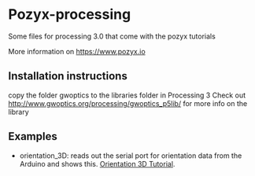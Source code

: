 # Pozyx-processing
Some files for processing 3.0 that come with the pozyx tutorials

More information on https://www.pozyx.io

## Installation instructions
copy the folder gwoptics to the libraries folder in Processing 3
Check out http://www.gwoptics.org/processing/gwoptics_p5lib/ for more info on the library

## Examples
- orientation_3D: reads out the serial port for orientation data from the Arduino and shows this. [Orientation 3D Tutorial].



[Orientation 3D Tutorial]: https://www.pozyx.io/Documentation/Tutorials/orientation_3D
